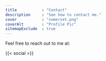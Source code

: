 ```yaml
---
title           : "Contact"
description     : "See how to contact me."
cover           : "somerset.png"
coverAlt        : "Profile Pic"
sitemapExclude  : true
---
```


Feel free to reach out to me at:

{{< social >}}

<!-- ---

Or drop me a good ol' email:

{{< contact-form >}}
-->